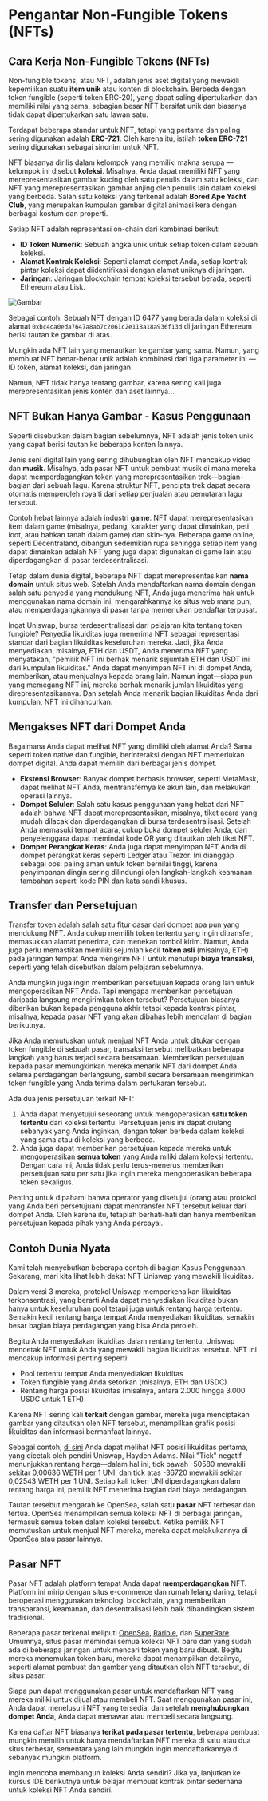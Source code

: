 # Pengantar Non-Fungible Tokens (NFTs)

## Cara Kerja Non-Fungible Tokens (NFTs)

Non-fungible tokens, atau NFT, adalah jenis aset digital yang mewakili kepemilikan suatu **item unik** atau konten di blockchain. Berbeda dengan token fungible (seperti token ERC-20), yang dapat saling dipertukarkan dan memiliki nilai yang sama, sebagian besar NFT bersifat unik dan biasanya tidak dapat dipertukarkan satu lawan satu.

Terdapat beberapa standar untuk NFT, tetapi yang pertama dan paling sering digunakan adalah **ERC-721**. Oleh karena itu, istilah **token ERC-721** sering digunakan sebagai sinonim untuk NFT.

NFT biasanya dirilis dalam kelompok yang memiliki makna serupa — kelompok ini disebut **koleksi**. Misalnya, Anda dapat memiliki NFT yang merepresentasikan gambar kucing oleh satu penulis dalam satu koleksi, dan NFT yang merepresentasikan gambar anjing oleh penulis lain dalam koleksi yang berbeda. Salah satu koleksi yang terkenal adalah **Bored Ape Yacht Club**, yang merupakan kumpulan gambar digital animasi kera dengan berbagai kostum dan properti.

Setiap NFT adalah representasi on-chain dari kombinasi berikut:

- **ID Token Numerik**: Sebuah angka unik untuk setiap token dalam sebuah koleksi.
- **Alamat Kontrak Koleksi**: Seperti alamat dompet Anda, setiap kontrak pintar koleksi dapat diidentifikasi dengan alamat uniknya di jaringan.
- **Jaringan**: Jaringan blockchain tempat koleksi tersebut berada, seperti Ethereum atau Lisk.

![Gambar](/markdown/photo_02.jpg)

Sebagai contoh: Sebuah NFT dengan ID 6477 yang berada dalam koleksi di alamat `0xbc4ca0eda7647a8ab7c2061c2e118a18a936f13d` di jaringan Ethereum berisi tautan ke gambar di atas.

Mungkin ada NFT lain yang menautkan ke gambar yang sama. Namun, yang membuat NFT benar-benar unik adalah kombinasi dari tiga parameter ini — ID token, alamat koleksi, dan jaringan.

Namun, NFT tidak hanya tentang gambar, karena sering kali juga merepresentasikan jenis konten dan aset lainnya...

## NFT Bukan Hanya Gambar - Kasus Penggunaan

Seperti disebutkan dalam bagian sebelumnya, NFT adalah jenis token unik yang dapat berisi tautan ke beberapa konten lainnya.

Jenis seni digital lain yang sering dihubungkan oleh NFT mencakup video dan **musik**. Misalnya, ada pasar NFT untuk pembuat musik di mana mereka dapat memperdagangkan token yang merepresentasikan trek—bagian-bagian dari sebuah lagu. Karena struktur NFT, pencipta trek dapat secara otomatis memperoleh royalti dari setiap penjualan atau pemutaran lagu tersebut.

Contoh hebat lainnya adalah industri **game**. NFT dapat merepresentasikan item dalam game (misalnya, pedang, karakter yang dapat dimainkan, peti loot, atau bahkan tanah dalam game) dan skin-nya. Beberapa game online, seperti Decentraland, dibangun sedemikian rupa sehingga setiap item yang dapat dimainkan adalah NFT yang juga dapat digunakan di game lain atau diperdagangkan di pasar terdesentralisasi.

Tetap dalam dunia digital, beberapa NFT dapat merepresentasikan **nama domain** untuk situs web. Setelah Anda mendaftarkan nama domain dengan salah satu penyedia yang mendukung NFT, Anda juga menerima hak untuk menggunakan nama domain ini, mengarahkannya ke situs web mana pun, atau memperdagangkannya di pasar tanpa memerlukan pendaftar terpusat.

Ingat Uniswap, bursa terdesentralisasi dari pelajaran kita tentang token fungible? Penyedia likuiditas juga menerima NFT sebagai representasi standar dari bagian likuiditas keseluruhan mereka. Jadi, jika Anda menyediakan, misalnya, ETH dan USDT, Anda menerima NFT yang menyatakan, "pemilik NFT ini berhak menarik sejumlah ETH dan USDT ini dari kumpulan likuiditas." Anda dapat menyimpan NFT ini di dompet Anda, memberikan, atau menjualnya kepada orang lain. Namun ingat—siapa pun yang memegang NFT ini, mereka berhak menarik jumlah likuiditas yang direpresentasikannya. Dan setelah Anda menarik bagian likuiditas Anda dari kumpulan, NFT ini dihancurkan.

## Mengakses NFT dari Dompet Anda

Bagaimana Anda dapat melihat NFT yang dimiliki oleh alamat Anda? Sama seperti token native dan fungible, berinteraksi dengan NFT memerlukan dompet digital. Anda dapat memilih dari berbagai jenis dompet.

- **Ekstensi Browser**: Banyak dompet berbasis browser, seperti MetaMask, dapat melihat NFT Anda, mentransfernya ke akun lain, dan melakukan operasi lainnya.
- **Dompet Seluler**: Salah satu kasus penggunaan yang hebat dari NFT adalah bahwa NFT dapat merepresentasikan, misalnya, tiket acara yang mudah dilacak dan diperdagangkan di bursa terdesentralisasi. Setelah Anda memasuki tempat acara, cukup buka dompet seluler Anda, dan penyelenggara dapat memindai kode QR yang ditautkan oleh tiket NFT.
- **Dompet Perangkat Keras**: Anda juga dapat menyimpan NFT Anda di dompet perangkat keras seperti Ledger atau Trezor. Ini dianggap sebagai opsi paling aman untuk token bernilai tinggi, karena penyimpanan dingin sering dilindungi oleh langkah-langkah keamanan tambahan seperti kode PIN dan kata sandi khusus.


## Transfer dan Persetujuan

Transfer token adalah salah satu fitur dasar dari dompet apa pun yang mendukung NFT. Anda cukup memilih token tertentu yang ingin ditransfer, memasukkan alamat penerima, dan menekan tombol kirim. Namun, Anda juga perlu memastikan memiliki sejumlah kecil **token asli** (misalnya, ETH) pada jaringan tempat Anda mengirim NFT untuk menutupi **biaya transaksi**, seperti yang telah disebutkan dalam pelajaran sebelumnya.

Anda mungkin juga ingin memberikan persetujuan kepada orang lain untuk mengoperasikan NFT Anda. Tapi mengapa memberikan persetujuan daripada langsung mengirimkan token tersebut? Persetujuan biasanya diberikan bukan kepada pengguna akhir tetapi kepada kontrak pintar, misalnya, kepada pasar NFT yang akan dibahas lebih mendalam di bagian berikutnya.

Jika Anda memutuskan untuk menjual NFT Anda untuk ditukar dengan token fungible di sebuah pasar, transaksi tersebut melibatkan beberapa langkah yang harus terjadi secara bersamaan. Memberikan persetujuan kepada pasar memungkinkan mereka menarik NFT dari dompet Anda selama perdagangan berlangsung, sambil secara bersamaan mengirimkan token fungible yang Anda terima dalam pertukaran tersebut.

Ada dua jenis persetujuan terkait NFT:

1. Anda dapat menyetujui seseorang untuk mengoperasikan **satu token tertentu** dari koleksi tertentu. Persetujuan jenis ini dapat diulang sebanyak yang Anda inginkan, dengan token berbeda dalam koleksi yang sama atau di koleksi yang berbeda.
2. Anda juga dapat memberikan persetujuan kepada mereka untuk mengoperasikan **semua token** yang Anda miliki dalam koleksi tertentu. Dengan cara ini, Anda tidak perlu terus-menerus memberikan persetujuan satu per satu jika ingin mereka mengoperasikan beberapa token sekaligus.

Penting untuk dipahami bahwa operator yang disetujui (orang atau protokol yang Anda beri persetujuan) dapat mentransfer NFT tersebut keluar dari dompet Anda. Oleh karena itu, tetaplah berhati-hati dan hanya memberikan persetujuan kepada pihak yang Anda percayai.

## Contoh Dunia Nyata

Kami telah menyebutkan beberapa contoh di bagian Kasus Penggunaan. Sekarang, mari kita lihat lebih dekat NFT Uniswap yang mewakili likuiditas.

Dalam versi 3 mereka, protokol Uniswap memperkenalkan likuiditas terkonsentrasi, yang berarti Anda dapat menyediakan likuiditas bukan hanya untuk keseluruhan pool tetapi juga untuk rentang harga tertentu. Semakin kecil rentang harga tempat Anda menyediakan likuiditas, semakin besar bagian biaya perdagangan yang bisa Anda peroleh.

Begitu Anda menyediakan likuiditas dalam rentang tertentu, Uniswap mencetak NFT untuk Anda yang mewakili bagian likuiditas tersebut. NFT ini mencakup informasi penting seperti:

- Pool tertentu tempat Anda menyediakan likuiditas
- Token fungible yang Anda setorkan (misalnya, ETH dan USDC)
- Rentang harga posisi likuiditas (misalnya, antara 2.000 hingga 3.000 USDC untuk 1 ETH)

Karena NFT sering kali **terkait** dengan gambar, mereka juga menciptakan gambar yang ditautkan oleh NFT tersebut, menampilkan grafik posisi likuiditas dan informasi bermanfaat lainnya.

Sebagai contoh, [di sini](https://opensea.io/assets/ethereum/0xc36442b4a4522e871399cd717abdd847ab11fe88/1) Anda dapat melihat NFT posisi likuiditas pertama, yang dicetak oleh pendiri Uniswap, Hayden Adams. Nilai "Tick" negatif menunjukkan rentang harga—dalam hal ini, tick bawah -50580 mewakili sekitar 0,00636 WETH per 1 UNI, dan tick atas -36720 mewakili sekitar 0,02543 WETH per 1 UNI. Setiap kali token UNI diperdagangkan dalam rentang harga ini, pemilik NFT menerima bagian dari biaya perdagangan.

Tautan tersebut mengarah ke OpenSea, salah satu **pasar** NFT terbesar dan tertua. OpenSea menampilkan semua koleksi NFT di berbagai jaringan, termasuk semua token dalam koleksi tersebut. Ketika pemilik NFT memutuskan untuk menjual NFT mereka, mereka dapat melakukannya di OpenSea atau pasar lainnya.

## Pasar NFT

Pasar NFT adalah platform tempat Anda dapat **memperdagangkan** NFT. Platform ini mirip dengan situs e-commerce dan rumah lelang daring, tetapi beroperasi menggunakan teknologi blockchain, yang memberikan transparansi, keamanan, dan desentralisasi lebih baik dibandingkan sistem tradisional.

Beberapa pasar terkenal meliputi [OpenSea](https://opensea.io/), [Rarible](https://rarible.com/), dan [SuperRare](https://superrare.com/). Umumnya, situs pasar memindai semua koleksi NFT baru dan yang sudah ada di beberapa jaringan untuk mencari token yang baru dibuat. Begitu mereka menemukan token baru, mereka dapat menampilkan detailnya, seperti alamat pembuat dan gambar yang ditautkan oleh NFT tersebut, di situs pasar.

Siapa pun dapat menggunakan pasar untuk mendaftarkan NFT yang mereka miliki untuk dijual atau membeli NFT. Saat menggunakan pasar ini, Anda dapat menelusuri NFT yang tersedia, dan setelah **menghubungkan dompet Anda**, Anda dapat menawar atau membeli secara langsung.

Karena daftar NFT biasanya **terikat pada pasar tertentu**, beberapa pembuat mungkin memilih untuk hanya mendaftarkan NFT mereka di satu atau dua situs terbesar, sementara yang lain mungkin ingin mendaftarkannya di sebanyak mungkin platform.

Ingin mencoba membangun koleksi Anda sendiri? Jika ya, lanjutkan ke kursus IDE berikutnya untuk belajar membuat kontrak pintar sederhana untuk koleksi NFT Anda sendiri.


